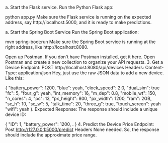 a. Start the Flask service.
Run the Python Flask app:

python app.py
Make sure the Flask service is running on the expected address, say http://localhost:5000, and it is ready to make predictions.

a. Start the Spring Boot Service
Run the Spring Boot application:


mvn spring-boot:run
Make sure the Spring Boot service is running at the right address, like http://localhost:8080.

Open up Postman.
If you don't have Postman installed, get it here.
Open Postman and create a new collection to organize your API requests.
3. Get a Device
Endpoint: POST http://localhost:8080/api/devices
Headers:
Content-Type: application/json
Hey, just use the raw JSON data to add a new device. Like this:

{
"battery_power": 1200,
"blue": yeah,
"clock_speed": 2.0,
"dual_sim": true
"fc": 5,
"four_g": yeah,
"int_memory": 16,
"m_dep": 0.8,
"mobile_wt": 150,
"n_cores": 4,
"pc": 13,
"px_height": 800,
"px_width": 1200,
"ram": 2GB,
"sc_h": 10,
"sc_w": 5,
"talk_time": 20,
"three_g": true,
"touch_screen": yeah
"wifi": yeah
).
Expected Response: The response should include a unique device ID:

{
"ID": 1,
"battery_power": 1200,
.
}
4. Predict the Device Price
Endpoint: Post http://127.0.0.1:5000/predict Headers None needed. So, the response should include the approximate price range.
